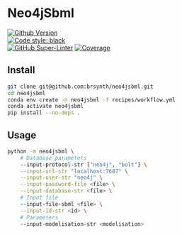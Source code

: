 # Neo4jSbml

[![Github Version](https://img.shields.io/github/v/release/brsynth/neo4jsbml?display_name=tag&sort=semver)](version)  
[![Code style: black](https://img.shields.io/badge/code%20style-black-000000.svg)](https://github.com/psf/black)  
[![GitHub Super-Linter](https://github.com/brsynth/brsynth/workflows/Tests/badge.svg)](https://github.com/marketplace/actions/super-linter) [![Coverage](https://img.shields.io/coveralls/github/brsynth/neo4jsbml)](coveralls)  

## Install

```sh
git clone git@github.com:brsynth/neo4jsbml.git
cd neo4jsbml
conda env create -n neo4jsbml -f recipes/workflow.yml
conda activate neo4jsbml
pip install --no-deps .
```

## Usage

```sh
python -m neo4jsbml \
    # Database parameters
    --input-protocol-str ["neo4j", "bolt"] \
    --input-url-str "localhost:7687" \
    --input-user-str "neo4j" \
    --input-password-file <file> \
    --input-database-str <file> \
    # Input file
    --input-file-sbml <file> \
    --input-id-str <id> \
    # Parameters
    --input-modelisation-str <modelisation>
```
